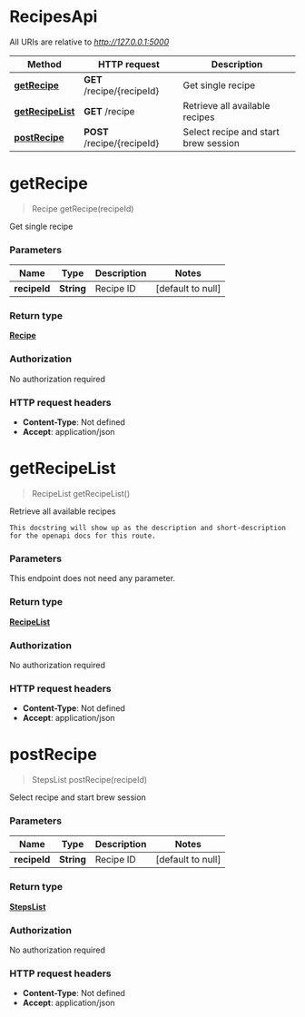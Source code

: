 # RecipesApi

All URIs are relative to *http://127.0.0.1:5000*

Method | HTTP request | Description
------------- | ------------- | -------------
[**getRecipe**](RecipesApi.md#getRecipe) | **GET** /recipe/{recipeId} | Get single recipe
[**getRecipeList**](RecipesApi.md#getRecipeList) | **GET** /recipe | Retrieve all available recipes
[**postRecipe**](RecipesApi.md#postRecipe) | **POST** /recipe/{recipeId} | Select recipe and start brew session


<a name="getRecipe"></a>
# **getRecipe**
> Recipe getRecipe(recipeId)

Get single recipe

### Parameters

Name | Type | Description  | Notes
------------- | ------------- | ------------- | -------------
 **recipeId** | **String**| Recipe ID | [default to null]

### Return type

[**Recipe**](../Models/Recipe.md)

### Authorization

No authorization required

### HTTP request headers

- **Content-Type**: Not defined
- **Accept**: application/json

<a name="getRecipeList"></a>
# **getRecipeList**
> RecipeList getRecipeList()

Retrieve all available recipes

    This docstring will show up as the description and short-description for the openapi docs for this route.

### Parameters
This endpoint does not need any parameter.

### Return type

[**RecipeList**](../Models/RecipeList.md)

### Authorization

No authorization required

### HTTP request headers

- **Content-Type**: Not defined
- **Accept**: application/json

<a name="postRecipe"></a>
# **postRecipe**
> StepsList postRecipe(recipeId)

Select recipe and start brew session

### Parameters

Name | Type | Description  | Notes
------------- | ------------- | ------------- | -------------
 **recipeId** | **String**| Recipe ID | [default to null]

### Return type

[**StepsList**](../Models/StepsList.md)

### Authorization

No authorization required

### HTTP request headers

- **Content-Type**: Not defined
- **Accept**: application/json

